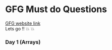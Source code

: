 # GFG Must do Questions

[GFG website link](https://www.geeksforgeeks.org/must-do-coding-questions-for-companies-like-amazon-microsoft-adobe/)\
Lets go !! :boom: :boom:

### Day 1 (Arrays)
